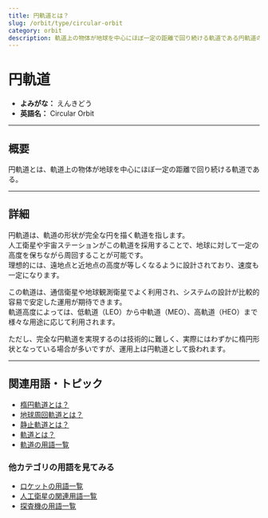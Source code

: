 ```yaml
---
title: 円軌道とは？
slug: /orbit/type/circular-orbit
category: orbit
description: 軌道上の物体が地球を中心にほぼ一定の距離で回り続ける軌道である円軌道の意味・定義・内容について解説します．
---
```


# 円軌道

- **よみがな：** えんきどう  
- **英語名：** Circular Orbit  

---

## 概要

円軌道とは、軌道上の物体が地球を中心にほぼ一定の距離で回り続ける軌道である。    

---

## 詳細

円軌道は、軌道の形状が完全な円を描く軌道を指します。  
人工衛星や宇宙ステーションがこの軌道を採用することで、地球に対して一定の高度を保ちながら周回することが可能です。  
理想的には、遠地点と近地点の高度が等しくなるように設計されており、速度も一定になります。  

この軌道は、通信衛星や地球観測衛星でよく利用され、システムの設計が比較的容易で安定した運用が期待できます。  
軌道高度によっては、低軌道（LEO）から中軌道（MEO）、高軌道（HEO）まで様々な用途に応じて利用されます。  

ただし、完全な円軌道を実現するのは技術的に難しく、実際にはわずかに楕円形状となっている場合が多いですが、運用上は円軌道として扱われます。  

---

## 関連用語・トピック

- [楕円軌道とは？](/docs/orbit/type/elliptical-orbit/)
- [地球周回軌道とは？](/docs/orbit/type/geocentric-orbit/)
- [静止軌道とは？](/docs/orbit/type/geostationary-orbit/)
- [軌道とは？](/docs/orbit/orbit/)
- [軌道の用語一覧](/docs/category/orbit/)

### 他カテゴリの用語を見てみる
- [ロケットの用語一覧](/docs/category/rocket/)
- [人工衛星の関連用語一覧](/docs/category/satellite/)
- [探査機の用語一覧](/docs/category/explorer/)
